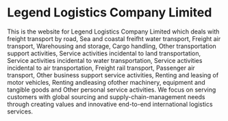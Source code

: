 # Legend Logistics Company Limited
This is the website for Legend Logistics Company Limited which deals with freight transport by road, Sea and coastal freifht water transport, Freight air transport, Warehousing and storage, Cargo handling, Other transportation support activities, Service activities incidental to land transportation, Service activities incidental to water transportation, Service activities incidental to air transportation, Freight rail transport, Passenger air transport, Other business support service activities, Renting and leasing of motor vehicles, Renting andleasing ofother machinery, equipment and tangible goods and Other personal service activities. We focus on serving customers with global sourcing and supply-chain-management needs through creating values and innovative end-to-end international logistics services.
